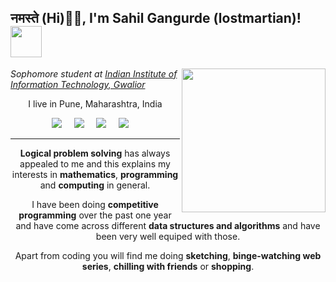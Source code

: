 <h2>नमस्ते (Hi)🙏🏻, I'm Sahil Gangurde (lostmartian)! <img src="https://media.giphy.com/media/12oufCB0MyZ1Go/giphy.gif" width="50"></h2>
<img align='right' src="https://media.giphy.com/media/M9gbBd9nbDrOTu1Mqx/giphy.gif" width="230">
<p><em>Sophomore student at <a href="http://www.iiitm.ac.in">Indian Institute of Information Technology, Gwalior</a>
</em></p>

<p align='center'>
  I live in Pune, Maharashtra, India</b> 
</p>

<p align='center'>
  <a href="https://twitter.com/lost_martian_"><img src="https://img.shields.io/badge/twitter-%231DA1F2.svg?&style=for-the-badge&logo=twitter&logoColor=white" /></a>&nbsp;&nbsp;&nbsp;&nbsp;
  <a href="mailto:sahilgangurde08@gmail.com"><img src="https://img.shields.io/badge/gmail-%23D14836.svg?&style=for-the-badge&logo=gmail&logoColor=white" /></a>&nbsp;&nbsp;&nbsp;&nbsp;
  <a href="https://www.linkedin.com/in/sahil-gangurde-189640190/"><img src="https://img.shields.io/badge/linkedin-%230077B5.svg?&style=for-the-badge&logo=linkedin&logoColor=white" /></a>&nbsp;&nbsp;&nbsp;&nbsp;
  <a href="https://www.instagram.com/_lostmartian_/"><img src="	https://img.shields.io/badge/instagram-%23E4405F.svg?&style=for-the-badge&logo=instagram&logoColor=white" /></a>&nbsp;&nbsp;&nbsp;&nbsp;
</p>

<hr>

<p align='center'>
  <b>Logical problem solving</b> has always appealed to me and this explains my interests in <b>mathematics</b>, <b>programming</b> and <b>computing</b> in general. 
</p>

<p align='center'>
  I have been doing <b>competitive programming</b> over the past one year and have come across different <b>data structures and algorithms</b> and have been very well equiped with those.
</p>


<p align='center'>
  Apart from coding you will find me doing <b>sketching</b>, <b>binge-watching web series</b>, <b>chilling with friends</b> or <b>shopping</b>.
</p>
